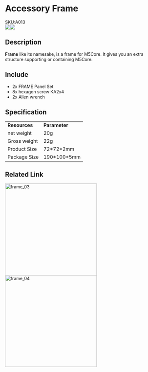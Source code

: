 
# Accessory Frame

<div class="badge badge-pill badge-primary product_sku_tag">SKU:A013</div>

<div class="product_pic"><img src="assets/img/product_pics/accessory/frame_01.webp"><img src="assets/img/product_pics/accessory/frame_02.webp"></div>

## Description

**Frame** like its namesake, is a frame for M5Core.  It gives you an extra structure supporting or containing M5Core.

## Include

-  2x FRAME Panel Set
-  8x hexagon screw KA2x4
-  2x Allen wrench

## Specification

<table>
   <tr style="font-weight:bold">
      <td>Resources</td>
      <td>Parameter</td>
   </tr>
   <tr>
      <td>net weight</td>
      <td>20g</td>
   </tr>
   <tr>
      <td>Gross weight</td>
      <td>22g</td>
   </tr>
   <tr>
      <td>Product Size</td>
      <td>72*72*2mm</td>
   </tr>
   <tr>
      <td>Package Size</td>
      <td>190*100*5mm</td>
   </tr>
 </table>

## Related Link

<img src="assets/img/product_pics/accessory/frame_03.webp" alt="frame_03" width="300px" height="300px">

<img src="assets/img/product_pics/accessory/frame_04.webp" alt="frame_04" width="300px" height="300px">

<script>

   var purchase_link = 'https://m5stack.com/collections/m5-accessory/products/frame-panel-extended-install-components';

   anchor_search(purchase_link);
   scrollFunc();

</script>